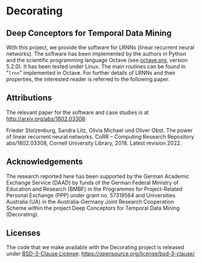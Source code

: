 # Decorating

## Deep Conceptors for Temporal Data Mining

With this project, we provide the software for LRNNs (linear recurrent 
neural networks). The software has been implemented by the authors in 
Python and the scientific programming language Octave (see [octave.org](http://www.octave.org), 
version 5.2.0). It has been tested under Linux. The main routines can 
be found in "`lrnn`" implemented in Octave. For further details of LRNNs 
and their properties, the interested reader is referred to the 
following paper.

## Attributions

The relevant paper for the software and case studies is at <http://arxiv.org/abs/1802.03308>:

Frieder Stolzenburg, Sandra Litz, Olivia Michael und Oliver Obst. The power of
linear recurrent neural networks. CoRR – Computing Research Repository
abs/1802.03308, Cornell University Library, 2018. Latest revision 2022.


## Acknowledgements

The research reported here has been supported by the German Academic Exchange
Service (DAAD) by funds of the German Federal Ministry of Education and Research
(BMBF) in the Programmes for Project-Related Personal Exchange (PPP) under grant
no. 57319564 and Universities Australia (UA) in the Australia-Germany Joint
Research Cooperation Scheme within the project Deep Conceptors for Temporal Data
Mining (Decorating).


## Licenses

The code that we make available with the Decorating project is released under 
[BSD-3-Clause License](https://opensource.org/license/bsd-3-clause/): https://opensource.org/license/bsd-3-clause/

